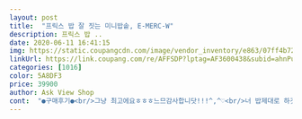 ```yaml
---
layout: post 
title:  "프릭스 밥 잘 짓는 미니밥솥, E-MERC-W" 
description: 프릭스 밥 ..
date: 2020-06-11 16:41:15 
img: https://static.coupangcdn.com/image/vendor_inventory/e863/07ff4b72cb98c5cfb46f2901bf5631ba5eb72625f84c737a6c593e2d7943.PNG 
linkUrl: https://link.coupang.com/re/AFFSDP?lptag=AF3600438&subid=ahnPublicAsk&pageKey=1092473996&itemId=2048838516&vendorItemId=70048181239&traceid=V0-113-6b59faf9c643a887 
categories: [1016] 
color: 5A8DF3 
price: 39900 
author: Ask View Shop 
cont:  "●구매후기●<br/>그냥 최고에요ㅎㅎㅎ느므감사합니닷!!!^,^♡<br/>너 밥제대로 하것냐ㅋㅋㅋㅋ울아들(고양이)<br/>너어무 귀엽다!!!<br/>다른사람들은 기능 떨어져도 이쁘면 산담서??<br/>도로 뺏고싶다!!<br/>동생 의정부에서 자취 시작해가지고<br/>말해뭐해 사진으로 갑니다.<br/><br/>미쳐미쳐 느므 귀여워요!!! 말걸게되요ㅋㅋㅋㅋ<br/>미쳤따!!!<br/>밥도 잘되고 맛도 있다네!?!???<br/>밥은 먹고 살아라라고 사준건데<br/>보고 하는 우쭈쭈쭈ㅋㅋㅋㅋㅋ<br/>사용하기전에 밥솥그릇과 뚜껑안에 있는 커버도 분리하고, 밥주걱, 쌀계량컵을 주방세제에 베이킹소다 조금 묻혀서 설거지해줬습니당.<br/> 처음 뚜껑 분리하려고 할땐 어떻게 하는지 몰라서 조금 허둥지둥했지만, 정말 그냥 그 판 자체를 분리하면 되는거더라구요ㅋㅋㅋㅋ 커버에 고무패킹도 분리 가능합니다.<br/> 그 다음 max부분까지 물을 가득 채우고 취사돌려서 물 한번 끓여줬습니다.<br/> 다행히 증기배출구 외에는 증기가 새는 부분은 없더라구요! 그래서 안심하고 밥을 지어봤습니다.<br/>  후기에 솥에 표시되어있는 물 표지선보다 물을 조금 더 많이 넣어서 사용하니까 딱 좋다는 글이 많아서, 쌀 한컵에 물 조금 더 많이해서 취사했더니 정말 딱 좋았습니다! 물론 압력밥솥이 아니라서 윤기가 좌르르<br/> - 찰기 탱탱<br/> - 이런 밥은 아니었지만, 전기밥솥 치고 충분히 만족스러운 밥이었습니다^^ 보온이 10시간 뿐이라(물론 다시 보온 작동시켜서 연장시킬순 있지만 그래도 밥은 조금씩 굳습니다.<br/>.<br/>) 쌀 계량컵 한 컵으로 두 끼먹습니다.<br/><br/>소쿱장난하믄되는거에요ㅋㅋㅋㅋㅋ<br/>약 한달정도 사용 중인데 만족합니다 !!<br/>이거는 이쁜데 기능도 잘함ㅜㅜ<br/>이거이거 뭐에오ㅋㅋㅋㅋㅋㅋ<br/>이쁘고 가격까지 차카구 ㅠㅠㅠ<br/>이제 햇반과 이별하고 더 건강하게 먹어보려고 구매했습니다!<br/>일단 디자인이 너무 이쁘게 빠져가지고<br/>자리차지도않고 인테리어 죽이지도않구<br/>전현미밥먹는데 현미밥도 잘됬어요!!♡♡♡<br/>좋아하실듯 안성맞춤입니다!!!❤<br/>짱귀엽고 혼자사시는 분은 정말 딱이에요!♡<br/>혼자사시는 여성분이라면 더더욱 백이면백<br/>" 
---
```

